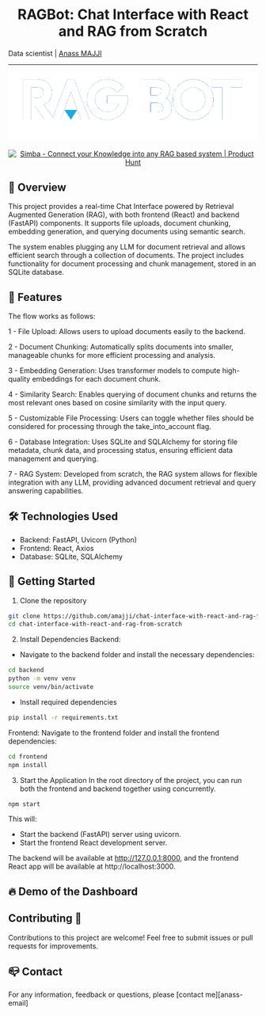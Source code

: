 <h1 align="center">RAGBot: Chat Interface with React and RAG from Scratch</h1>

Data scientist | [Anass MAJJI](https://www.linkedin.com/in/anass-majji-729773157/)
***
<p align="center">
<img src="/static/rag_bot_short.png" alt="RAGBot Logo" />
</p>


<p align="center">
<a href="https://www.producthunt.com/posts/simba-2?embed=true&utm_source=badge-featured&utm_medium=badge&utm_souce=badge-simba&#0045;2" target="_blank"><img src="https://api.producthunt.com/widgets/embed-image/v1/featured.svg?post_id=863851&theme=light&t=1739449352356" alt="Simba&#0032; - Connect&#0032;your&#0032;Knowledge&#0032;into&#0032;any&#0032;RAG&#0032;based&#0032;system | Product Hunt" style="width: 250px; height: 54px;" width="250" height="54" /></a>
</p>

<p align="center">

## :monocle_face: Overview


This project provides a real-time Chat Interface powered by Retrieval Augmented Generation (RAG), with both frontend (React) and backend (FastAPI) components. It supports file uploads, document chunking, embedding generation, and querying documents using semantic search.

The system enables plugging any LLM for document retrieval and allows efficient search through a collection of documents. The project includes functionality for document processing and chunk management, stored in an SQLite database.

## 🔧 Features

The flow works as follows:

1 - File Upload: Allows users to upload documents easily to the backend.

2 - Document Chunking: Automatically splits documents into smaller, manageable chunks for more efficient processing and analysis.

3 - Embedding Generation: Uses transformer models to compute high-quality embeddings for each document chunk.

4 - Similarity Search: Enables querying of document chunks and returns the most relevant ones based on cosine similarity with the input query.

5 - Customizable File Processing: Users can toggle whether files should be considered for processing through the take_into_account flag.

6 - Database Integration: Uses SQLite and SQLAlchemy for storing file metadata, chunk data, and processing status, ensuring efficient data management and querying.

7 - RAG System: Developed from scratch, the RAG system allows for flexible integration with any LLM, providing advanced document retrieval and query answering capabilities.

## 🛠️ Technologies Used

  - Backend: FastAPI, Uvicorn (Python)
  - Frontend: React, Axios
  - Database: SQLite, SQLAlchemy




## 🚀 Getting Started 
1. Clone the repository
```bash
git clone https://github.com/amajji/chat-interface-with-react-and-rag-from-scratch.git
cd chat-interface-with-react-and-rag-from-scratch
```

2. Install Dependencies
Backend: 
- Navigate to the backend folder and install the necessary dependencies:
```bash
cd backend
python -m venv venv
source venv/bin/activate 
```

- Install required dependencies
```bash
pip install -r requirements.txt
```

Frontend:
Navigate to the frontend folder and install the frontend dependencies:
```bash
cd frontend
npm install
```

3. Start the Application
In the root directory of the project, you can run both the frontend and backend together using concurrently.
```bash
npm start
```

This will:

  - Start the backend (FastAPI) server using uvicorn.
  - Start the frontend React development server.

The backend will be available at http://127.0.0.1:8000, and the frontend React app will be available at http://localhost:3000.



## :fire: Demo of the Dashboard



## Contributing 🤝

Contributions to this project are welcome! Feel free to submit issues or pull requests for improvements.

## :mailbox_closed: Contact
For any information, feedback or questions, please [contact me][anass-email]